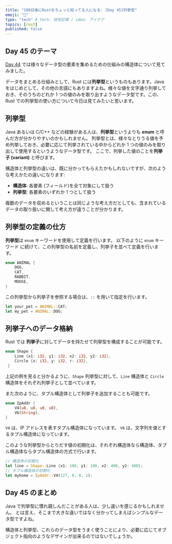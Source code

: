 ```yaml
---
title: "100日後にRustをちょっと知ってる人になる: [Day 45]列挙型"
emoji: "🦀"
type: "tech" # tech: 技術記事 / idea: アイデア
topics: [rust]
published: false
---
```

## Day 45 のテーマ

[Day 44](https://zenn.dev/shinyay/articles/hello-rust-day044) では様々なデータ型の要素を集めるための仕組みの構造体について見てみました。

データをまとめる仕組みとして、Rust には**列挙型**というものもあります。Java をはじめとして、その他の言語にもありますよね。様々な値を文字通り列挙しておき、そのうちのどれか 1 つの値のみを取り出すようなデータ型です。この、Rust での列挙型の使い方について今日は見てみたいと思います。

## 列挙型

Java あるいは C/C++ などの経験がある人は、**列挙型**というよりも **enum** と呼んだ方が分かりやすいのかもしれません。
列挙型とは、様々なとりうる値を予め列挙しておき、必要に応じて列挙されている中からどれか 1 つの値のみを取り出して使用するというようなデータ型です。
ここで、列挙した値のことを**列挙子 (variant)** と呼びます。

構造体と列挙型の違いは、既に分かってもらえたかもしれないですが、次のような考えかたの違いになります:

- **構造体**: 各要素 (フィールド)を全て対象にして扱う
- **列挙型**: 各要素のいずれか 1 つとして扱う

複数のデータを収めるということは同じような考え方だとしても、含まれているデータの取り扱いに関して考え方が違うことが分かります。

## 列挙型の定義の仕方

**列挙型**は `enum` キーワードを使用して定義を行います。
以下のように `enum` キーワード に続けて、この列挙型の名前を定義し、列挙子を並べて定義を行います。

```rust
enum ANIMAL {
    DOG,
    CAT,
    RABBIT,
    MOUSE,
}
```

この列挙型から列挙子を参照する場合は、`::` を用いて指定を行います。

```rust
let your_pet = ANIMAL::CAT;
let my_pet = ANIMAL::DOG;
```


## 列挙子へのデータ格納

Rust では **列挙子**に対してデータを持たせて列挙型を構成することが可能です。

```rust
enum Shape {
    Line {x1: i32, y1: i32, x2: i32, y2: i32},
    Circle {x: i32, y: i32, r: i32},
 }
```

上記の例を見ると分かるように、`Shape` 列挙型に対して、`Line` 構造体と `Circle` 構造体をそれぞれ列挙子として並べています。

また次のように、タプル構造体として列挙子を追加することも可能です。

```rust
enum IpAddr {
    V4(u8, u8, u8, u8),
    V6(String),
}
```

`V4` は、IP アドレスを表すタプル構造体になっています。
`V6` は、文字列を値とするタプル構造体になっています。

このような列挙型からとりだす値の初期化は、それぞれ構造体なら構造体、タプル構造体ならタプル構造体の方式で行います。

```rust
// 構造体の初期化
let line = Shape::Line {x1: 100, y1: 100, x2: 400, y2: 400};
// タプル構造体の初期化
let myhome = IpAddr::V4(127, 0, 0, 1);
```

## Day 45 のまとめ

Java で列挙型に慣れ親しんだことがある人は、少し違いを感じるかもしれません。
とは言え、そこまで大きな違いではなく分かってしまえばシンプルなデータ型ですよね。

構造体と列挙型、これらのデータ型をうまく使うことにより、必要に応じてオブジェクト指向のようなデザインが出来るのではないでしょうか。
